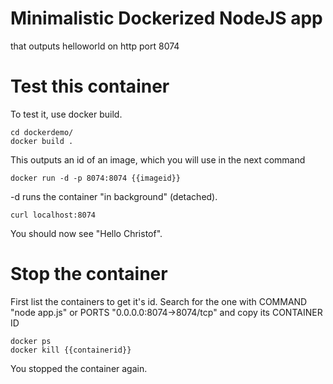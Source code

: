 # Minimalistic Dockerized NodeJS app 
that outputs helloworld on http port 8074

# Test this container

To test it, use docker build. 
```
cd dockerdemo/
docker build .
```
This outputs an id of an image, which you will use in the next command
```
docker run -d -p 8074:8074 {{imageid}}
```
-d runs the container "in background" (detached). 
```
curl localhost:8074
```
You should now see "Hello Christof". 

# Stop the container

First list the containers to get it's id. Search for the one with COMMAND "node app.js" or PORTS "0.0.0.0:8074->8074/tcp" and copy its CONTAINER ID
```
docker ps
docker kill {{containerid}}
```
You stopped the container again.

